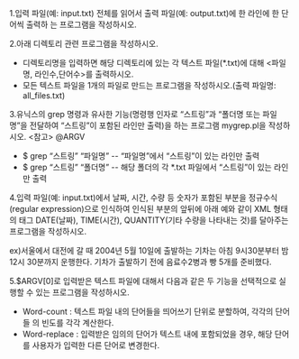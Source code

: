 
1.입력 파일(예: input.txt) 전체를 읽어서 출력 파일(예: output.txt)에 한 라인에 한 단어씩 출력하
는 프로그램을 작성하시오.


2.아래 디렉토리 관련 프로그램을 작성하시오.

- 디렉토리명을 입력하면 해당 디렉토리에 있는 각 텍스트 파일(*.txt)에 대해 <파일명, 라인수,단어수>를 출력하시오.
- 모든 텍스트 파일을 1개의 파일로 만드는 프로그램을 작성하시오.(출력 파일명: all_files.txt)


3.유닉스의 grep 명령과 유사한 기능(명령행 인자로 “스트링”과 “폴더명 또는 파일명”을 전달하여 “스트링”이 포함된 라인만 출력)을 하는 프로그램 mygrep.pl을 작성하시오. <참고> @ARGV

- $ grep “스트링” “파일명” -- “파일명”에서 “스트링”이 있는 라인만 출력
- $ grep “스트링” “폴더명” -- 해당 폴더의 각 *.txt 파일에서 “스트링”이 있는 라인만 출력


4.입력 파일(예: input.txt)에서 날짜, 시간, 수량 등 숫자가 포함된 부분을 정규수식(regular expression)으로 인식하여 인식된 부분의 앞뒤에 아래 예와 같이 XML 형태의 태그 DATE(날짜), TIME(시간), QUANTITY(기타 수량을 나타내는 것)를 달아주는 프로그램을 작성하시오.

ex)서울에서 대전에 갈 때 <DATE>2004년 5월 10일</DATE>에 출발하는 기차는 아침 <TIME>9시30분</TIME>부터 밤 <TIME>12시 30분</TIME>까지 운행한다. 기차가 출발하기 전에 음료수<QUANTITY>2병</QUANTITY>과 빵 <QUANTITY>5개</QUANTITY>를 준비했다.


5.$ARGV[0]로 입력받은 텍스트 파일에 대해서 다음과 같은 두 기능을 선택적으로 실행할 수
있는 프로그램을 작성하시오.

- Word-count : 텍스트 파일 내의 단어들을 띄어쓰기 단위로 분할하여, 각각의 단어들
의 빈도를 각각 계산한다.
- Word-replace : 입력받은 임의의 단어가 텍스트 내에 포함되었을 경우, 해당 단어를
사용자가 입력한 다른 단어로 변경한다.

